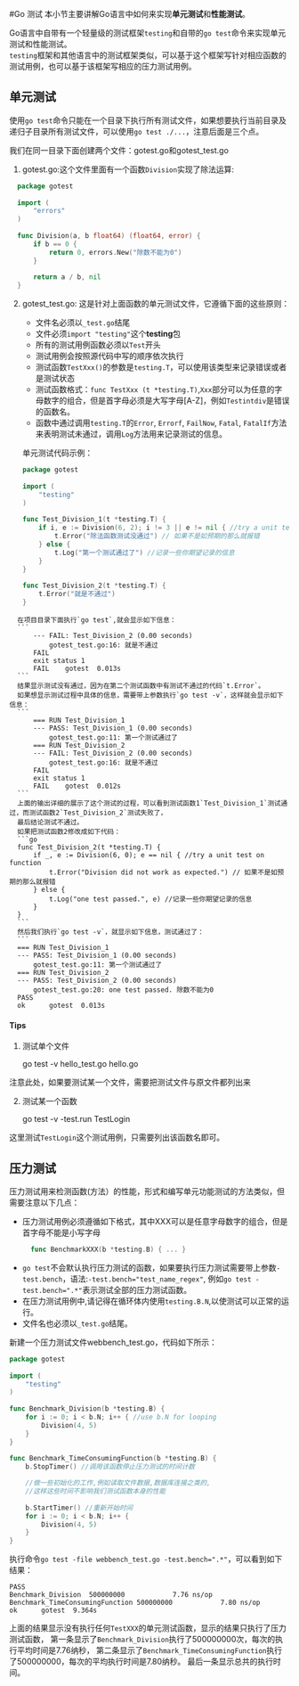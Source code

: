 #Go 测试
本小节主要讲解Go语言中如何来实现**单元测试**和**性能测试**。

Go语言中自带有一个轻量级的测试框架`testing`和自带的`go test`命令来实现单元测试和性能测试。   
`testing`框架和其他语言中的测试框架类似，可以基于这个框架写针对相应函数的测试用例，也可以基于该框架写相应的压力测试用例。


## 单元测试
使用`go test`命令只能在一个目录下执行所有测试文件，如果想要执行当前目录及递归子目录所有测试文件，可以使用`go test ./...`，注意后面是三个点。

我们在同一目录下面创建两个文件：gotest.go和gotest_test.go   
1. gotest.go:这个文件里面有一个函数`Division`实现了除法运算:
  ```go
	package gotest
		
	import (
		"errors"
	)
		
	func Division(a, b float64) (float64, error) {
		if b == 0 {
			return 0, errors.New("除数不能为0")
		}
		
		return a / b, nil
	}
  ```

2. gotest_test.go: 这是针对上面函数的单元测试文件，它遵循下面的这些原则：   
	- 文件名必须以`_test.go`结尾
	- 文件必须`import "testing"`这个**testing**包
	- 所有的测试用例函数必须以`Test`开头
	- 测试用例会按照源代码中写的顺序依次执行
	- 测试函数`TestXxx()`的参数是`testing.T`，可以使用该类型来记录错误或者是测试状态
	- 测试函数格式：`func TestXxx (t *testing.T)`,`Xxx`部分可以为任意的字母数字的组合，但是首字母必须是大写字母[A-Z]，例如`Testintdiv`是错误的函数名。
	- 函数中通过调用`testing.T`的`Error`, `Errorf`, `FailNow`, `Fatal`, `FatalIf`方法来表明测试未通过，调用`Log`方法用来记录测试的信息。
	
	单元测试代码示例：
	```go
	package gotest
		
	import (
		"testing"
	)
		
	func Test_Division_1(t *testing.T) {
		if i, e := Division(6, 2); i != 3 || e != nil { //try a unit test on function
			t.Error("除法函数测试没通过") // 如果不是如预期的那么就报错
		} else {
			t.Log("第一个测试通过了") //记录一些你期望记录的信息
		}
	}
		
	func Test_Division_2(t *testing.T) {
		t.Error("就是不通过")
	}
  ```
	在项目目录下面执行`go test`,就会显示如下信息：
	```
		--- FAIL: Test_Division_2 (0.00 seconds)
			gotest_test.go:16: 就是不通过
		FAIL
		exit status 1
		FAIL	gotest	0.013s
	```
	结果显示测试没有通过，因为在第二个测试函数中有测试不通过的代码`t.Error`。   
	如果想显示测试过程中具体的信息，需要带上参数执行`go test -v`，这样就会显示如下信息：
	```
		=== RUN Test_Division_1
		--- PASS: Test_Division_1 (0.00 seconds)
			gotest_test.go:11: 第一个测试通过了
		=== RUN Test_Division_2
		--- FAIL: Test_Division_2 (0.00 seconds)
			gotest_test.go:16: 就是不通过
		FAIL
		exit status 1
		FAIL	gotest	0.012s
	```
	上面的输出详细的展示了这个测试的过程，可以看到测试函数1`Test_Division_1`测试通过，而测试函数2`Test_Division_2`测试失败了，
	最后结论测试不通过。   
	如果把测试函数2修改成如下代码：
	```go
	func Test_Division_2(t *testing.T) {
		if _, e := Division(6, 0); e == nil { //try a unit test on function
			t.Error("Division did not work as expected.") // 如果不是如预期的那么就报错
		} else {
			t.Log("one test passed.", e) //记录一些你期望记录的信息
		}
	}
	```
	然后我们执行`go test -v`，就显示如下信息，测试通过了：
	```
	=== RUN Test_Division_1
	--- PASS: Test_Division_1 (0.00 seconds)
		gotest_test.go:11: 第一个测试通过了
	=== RUN Test_Division_2
	--- PASS: Test_Division_2 (0.00 seconds)
		gotest_test.go:20: one test passed. 除数不能为0
	PASS
	ok  	gotest	0.013s
  ```


#### Tips
1. 测试单个文件
  
    go test -v hello_test.go hello.go
  
  注意此处，如果要测试某一个文件，需要把测试文件与原文件都列出来

2. 测试某一个函数
  
    go test -v -test.run TestLogin
  
  这里测试`TestLogin`这个测试用例，只需要列出该函数名即可。


## 压力测试
压力测试用来检测函数(方法）的性能，形式和编写单元功能测试的方法类似，但需要注意以下几点：   
- 压力测试用例必须遵循如下格式，其中XXX可以是任意字母数字的组合，但是首字母不能是小写字母
  ```go
	func BenchmarkXXX(b *testing.B) { ... }
	```
- `go test`不会默认执行压力测试的函数，如果要执行压力测试需要带上参数`-test.bench`，语法:`-test.bench="test_name_regex"`,
  例如`go test -test.bench=".*"`表示测试全部的压力测试函数。
- 在压力测试用例中,请记得在循环体内使用`testing.B.N`,以使测试可以正常的运行。
- 文件名也必须以`_test.go`结尾。

新建一个压力测试文件webbench_test.go，代码如下所示：
```go
package gotest
	
import (
	"testing"
)
	
func Benchmark_Division(b *testing.B) {
	for i := 0; i < b.N; i++ { //use b.N for looping 
		Division(4, 5)
	}
}
	
func Benchmark_TimeConsumingFunction(b *testing.B) {
	b.StopTimer() //调用该函数停止压力测试的时间计数

	//做一些初始化的工作,例如读取文件数据,数据库连接之类的,
	//这样这些时间不影响我们测试函数本身的性能
	
	b.StartTimer() //重新开始时间
	for i := 0; i < b.N; i++ {
		Division(4, 5)
	}
}
```

执行命令`go test -file webbench_test.go -test.bench=".*"`，可以看到如下结果：
```
PASS
Benchmark_Division	500000000	         7.76 ns/op
Benchmark_TimeConsumingFunction	500000000	         7.80 ns/op
ok  	gotest	9.364s	
```
上面的结果显示没有执行任何`TestXXX`的单元测试函数，显示的结果只执行了压力测试函数，
第一条显示了`Benchmark_Division`执行了500000000次，每次的执行平均时间是7.76纳秒，
第二条显示了`Benchmark_TimeConsumingFunction`执行了500000000，每次的平均执行时间是7.80纳秒。
最后一条显示总共的执行时间。

